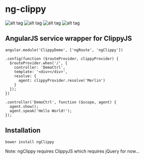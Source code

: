 ng-clippy
=========

![alt tag](http://www.smore.com/images/clippy/clippy.png)
![alt tag](http://www.smore.com/images/clippy/merlin.png)
![alt tag](http://www.smore.com/images/clippy/rover.png)
![alt tag](http://www.smore.com/images/clippy/links.png)

AngularJS service wrapper for ClippyJS
--------------------------------------

    angular.module('ClippyDemo', ['ngRoute', 'ngClippy'])

    .config(function ($routeProvider, clippyProvider) {
      $routeProvider.when('/', {
        controller: 'DemoCtrl',
        template: '<div></div>',
        resolve: {
          agent: clippyProvider.resolve('Merlin')
        }
      });
    })

    .controller('DemoCtrl', function ($scope, agent) {
      agent.show();
      agent.speak('Hello World!');
    });

Installation
------------
    bower install ngClippy
    
Note: ngClippy requires ClippyJS which requires jQuery for now...